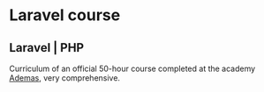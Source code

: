 # Laravel course
## Laravel | PHP

Curriculum of an official 50-hour course completed at the academy  [Ademas](https://ademas.com), very comprehensive.
